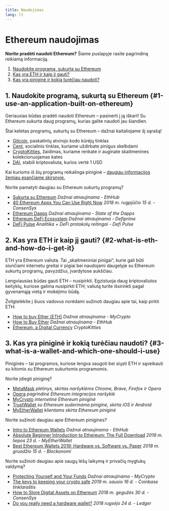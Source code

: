 ```yaml
---
title: Naudojimas
lang: lt
---
```


# Ethereum naudojimas

<div class="featured">

**Norite pradėti naudoti Ethereum?** Šiame puslapyje rasite pagrindinę reikiamą informaciją.

1. [Naudokite programą, sukurtą su Ethereum](#1-use-an-application-built-on-ethereum)
2. [Kas yra ETH ir kaip jį gauti?](#2-what-is-eth-and-how-do-i-get-it)
3. [Kas yra piniginė ir kokią turėčiau naudoti?](#3-what-is-a-wallet-and-which-one-should-i-use)

</div>

## 1. Naudokite programą, sukurtą su Ethereum {#1-use-an-application-built-on-ethereum}

Geriausias būdas pradėti naudoti Ethereum – pasinerti į ją iškart! Su Ethereum sukurta daug programų, kurias galite naudoti jau šiandien.

Štai keletas programų, sukurtų su Ethereum – dažnai kaitaliojame šį sąrašą!

- [Gitcoin](https://gitcoin.co), paskatintų atvirojo kodo kūrėjų tinklas
- [Cent](https://beta.cent.co), socialinis tinklas, kuriame uždirbate pinigus skelbdami
- [CryptoKitties](https://www.cryptokitties.co), žaidimas, kuriame renkate ir auginate skaitmenines kolekcionuojamas kates
- [DAI](https://makerdao.com/en/), stabili kriptovaliuta, kurios vertė 1 USD

Kai kurioms iš šių programų reikalinga piniginė – [daugiau informacijos žemiau esančiame skirsnyje.](#3-what-is-a-wallet-and-which-one-should-i-use)

Norite pamatyti daugiau su Ethereum sukurtų programų?

- [Sukurta su Ethereum](https://docs.ethhub.io/built-on-ethereum/built-on-ethereum/) _Dažnai atnaujinama - EthHub_
- [40 Ethereum Apps You Can Use Right Now](https://media.consensys.net/40-ethereum-apps-you-can-use-right-now-d643333769f7) _2018 m. rugpjūčio 15 d. - ConsenSys_
- [Ethereum Dapps](https://www.stateofthedapps.com/rankings/platform/ethereum) _Dažnai atnaujinama - State of the Dapps_
- [Ethereum DeFi Ecosystem](https://defiprime.com/ethereum) _Dažnai atnaujinama - Defiprime_
- [DeFi Pulse](https://defipulse.com/) _Analitika + DeFi protokolų reitingai - Defi Pulse_

## 2. Kas yra ETH ir kaip jį gauti? {#2-what-is-eth-and-how-do-i-get-it}

ETH yra Ethereum valiuta. Tai „skaitmeniniai pinigai“, kurie gali būti siunčiami internetu greitai ir pigiai bei naudojami daugelyje su Ethereum sukurtų programų, pavyzdžiui, įvardytose aukščiau.

Lengviausias būdas gauti ETH – nusipirkti. Egzistuoja daug kriptovaliutos keityklų, kuriose galima nusipirkti ETH; valiutą turite išsirinkti pagal gyvenamąją vietą ir mokėjimo būdą.

Žvilgtelėkite į šiuos vadovus norėdami sužinoti daugiau apie tai, kaip pirkti ETH:

- [How to buy Ether (ETH)](https://support.mycrypto.com/how-to/getting-started/how-to-buy-ether-with-usd) _Dažnai atnaujinama - MyCrypto_
- [How to Buy Ether](https://docs.ethhub.io/using-ethereum/how-to-buy-ether/) _Dažnai atnaujinama - EthHub_
- [Ethereum, a Digital Currency](https://www.cryptokitties.co/faq#ethereum-a-digital-currency) _CryptoKitties_

## 3. Kas yra piniginė ir kokią turėčiau naudoti? {#3-what-is-a-wallet-and-which-one-should-i-use}

Piniginės – tai programos, kuriose lengva saugoti bei siųsti ETH ir sąveikauti su kitomis su Ethereum sukurtomis programomis.

Norite įdiegti piniginę?

- [MetaMask](https://metamask.io) _plėtinys, skirtas naršyklėms Chrome, Brave, Firefox ir Opera_
- [Opera](https://www.opera.com/crypto) _pagrindinė Ethereum integracijos naršyklė_
- [MyCrypto](https://mycrypto.com) _internetinė Ethereum piniginė_
- [TrustWallet](https://trustwallet.com/) _su Ethereum suderinama piniginė, skirta iOS ir Android_
- [MyEtherWallet](https://www.myetherwallet.com/) _klientams skirta Ethereum piniginė_

Norite sužinoti daugiau apie Ethereum pinigines?

- [Intro to Ethereum Wallets](https://docs.ethhub.io/using-ethereum/wallets/intro-to-ethereum-wallets/) _Dažnai atnaujinama - EthHub_
- [Absolute Beginner Introduction to Ethereum: The Full Download](https://www.mewtopia.com/absolute-beginners-guide/) _2019 m. liepos 23 d. - MyEtherWallet_
- [Best Ethereum Wallets 2019: Hardware vs. Software vs. Paper](https://blockonomi.com/best-ethereum-wallets/) _2018 m. gruodžio 15 d. - Blockonomi_

Norite sužinoti daugiau apie saugų lėšų laikymą ir privačių mygtukų valdymą?

- [Protecting Yourself and Your Funds](https://support.mycrypto.com/staying-safe/protecting-yourself-and-your-funds) _Dažnai atnaujinama - MyCrypto_
- [The keys to keeping your crypto safe](https://blog.coinbase.com/the-keys-to-keeping-your-crypto-safe-96d497cce6cf) _2019 m. sausio 16 d. - Coinbase tinklaraštis_
- [How to Store Digital Assets on Ethereum](https://media.consensys.net/how-to-store-digital-assets-on-ethereum-a2bfdcf66bd0) _2018 m. gegužės 30 d. - ConsenSys_
- [Do you really need a hardware wallet?](https://medium.com/ledger-on-security-and-blockchain/ledger-101-part-1-do-you-really-need-a-hardware-wallet-7f5abbadd945) _2018 rugsėjo 24 d. - Ledger_
